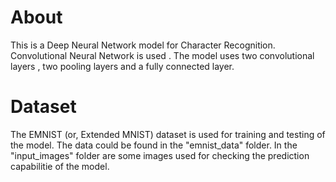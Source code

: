 # About
This is a Deep Neural Network model for Character Recognition. Convolutional Neural Network is used . The model uses two convolutional 
layers , two pooling layers and a fully connected layer. 

# Dataset
The EMNIST (or, Extended MNIST) dataset is used for training and testing of the model. The data could be found in the "emnist_data" folder.
In the "input_images" folder are some images used for checking the prediction capabilitie of the model.
